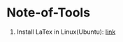 # Note-of-Tools
1. Install LaTex in Linux(Ubuntu): [link](http://milq.github.io/install-latex-ubuntu-debian/)
